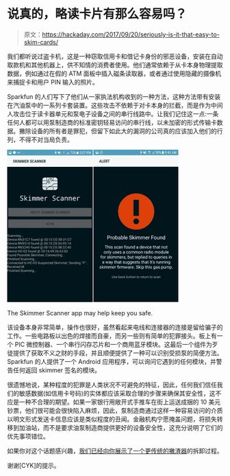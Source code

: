 # 说真的，略读卡片有那么容易吗？

> 原文：<https://hackaday.com/2017/09/20/seriously-is-it-that-easy-to-skim-cards/>

我们都听说过盗卡机，这是一种窃取信用卡和借记卡身份的邪恶设备，安装在自动取款机和其他机器上，供不知情的消费者使用。他们通常依赖于从卡本身物理提取数据，例如通过在假的 ATM 面板中插入磁条读取器，或者通过使用隐藏的摄像机来捕捉卡和用户 PIN 输入的照片。

Sparkfun 的人们写下了他们从一家执法机构收到的一种方法，这种方法带有安装在汽油泵中的一系列卡套装置。这些攻击不依赖于对卡本身的拦截，而是作为中间人攻击位于读卡器单元和泵电子设备之间的串行线路中。让我们记住这一点:一条任何人都可以用泵制造商的标准密钥轻易访问的串行线，以未加密的形式传输卡数据。撇除设备的所有者是罪犯，但留下如此大的漏洞的公司真的应该加入他们的行列，不得不对当局负责。

[![The Skimmer Scanner app may help keep you safe.](img/4088f20258c6e286c5134c7d47d607f6.png)](https://hackaday.com/wp-content/uploads/2017/09/skimmer-scanner_1.jpg)

The Skimmer Scanner app may help keep you safe.

该设备本身非常简单，操作也很好，虽然看起来电线和连接器的连接是留给骗子的工作。一些电路板以出色的焊接而自豪，而另一些则有简单的犯罪接头。板上有一个 PIC 微控制器、一个串行闪存芯片和一个商用蓝牙模块。这最后一个组件为歹徒提供了获取不义之财的手段，并且顺便提供了一种可以识别受损泵的简便方法。Sparkfun 的人提供了一个 Android 应用程序，可以询问它遇到的任何模块，并警告任何返回 skimmer 签名的模块。

很遗憾地说，某种程度的犯罪是人类状况不可避免的特征，因此，任何我们信任我们的敏感数据(如信用卡号码)的实体都应该采取合理的步骤来确保其安全性，这不应是一种不合理的期望。如果一家银行用敞开式手推车在街上运送成捆的 10 美元钞票，他们很可能会很快陷入麻烦，因此，泵制造商通过这样一种容易访问的介质以明文形式发送卡信息应该是类似程度的丑闻。金融机构宁愿掩盖问题，将损失转移到加油站，而不是要求油泵制造商提供更好的设备安全性，这充分说明了它们的优先事项错位。

如果你对这个话题感兴趣，[我们已经向你展示了一个更传统的撇渣器](https://hackaday.com/2016/05/03/reverse-engineering-an-atm-card-skimmer/)的拆卸过程。

谢谢[CYK]的提示。